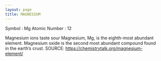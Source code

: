 ```yaml
---
layout: page
title: MAGNESIUM
---
```


Symbol : Mg 
Atomic Number : 12

Magnesium ions taste sour
Magnesium, Mg, is the eighth-most abundant element.
Magnesium oxide is the second most abundant compound found in the earth’s crust. 
SOURCE: https://chemistrytalk.org/magnesium-element/


